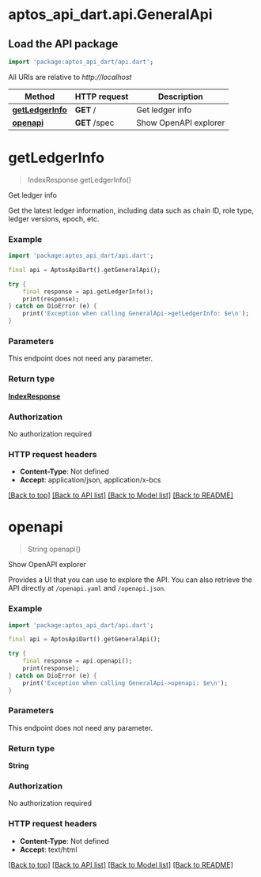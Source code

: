 # aptos_api_dart.api.GeneralApi

## Load the API package
```dart
import 'package:aptos_api_dart/api.dart';
```

All URIs are relative to *http://localhost*

Method | HTTP request | Description
------------- | ------------- | -------------
[**getLedgerInfo**](GeneralApi.md#getledgerinfo) | **GET** / | Get ledger info
[**openapi**](GeneralApi.md#openapi) | **GET** /spec | Show OpenAPI explorer


# **getLedgerInfo**
> IndexResponse getLedgerInfo()

Get ledger info

Get the latest ledger information, including data such as chain ID, role type, ledger versions, epoch, etc.

### Example
```dart
import 'package:aptos_api_dart/api.dart';

final api = AptosApiDart().getGeneralApi();

try {
    final response = api.getLedgerInfo();
    print(response);
} catch on DioError (e) {
    print('Exception when calling GeneralApi->getLedgerInfo: $e\n');
}
```

### Parameters
This endpoint does not need any parameter.

### Return type

[**IndexResponse**](IndexResponse.md)

### Authorization

No authorization required

### HTTP request headers

 - **Content-Type**: Not defined
 - **Accept**: application/json, application/x-bcs

[[Back to top]](#) [[Back to API list]](../README.md#documentation-for-api-endpoints) [[Back to Model list]](../README.md#documentation-for-models) [[Back to README]](../README.md)

# **openapi**
> String openapi()

Show OpenAPI explorer

Provides a UI that you can use to explore the API. You can also retrieve the API directly at `/openapi.yaml` and `/openapi.json`.

### Example
```dart
import 'package:aptos_api_dart/api.dart';

final api = AptosApiDart().getGeneralApi();

try {
    final response = api.openapi();
    print(response);
} catch on DioError (e) {
    print('Exception when calling GeneralApi->openapi: $e\n');
}
```

### Parameters
This endpoint does not need any parameter.

### Return type

**String**

### Authorization

No authorization required

### HTTP request headers

 - **Content-Type**: Not defined
 - **Accept**: text/html

[[Back to top]](#) [[Back to API list]](../README.md#documentation-for-api-endpoints) [[Back to Model list]](../README.md#documentation-for-models) [[Back to README]](../README.md)


